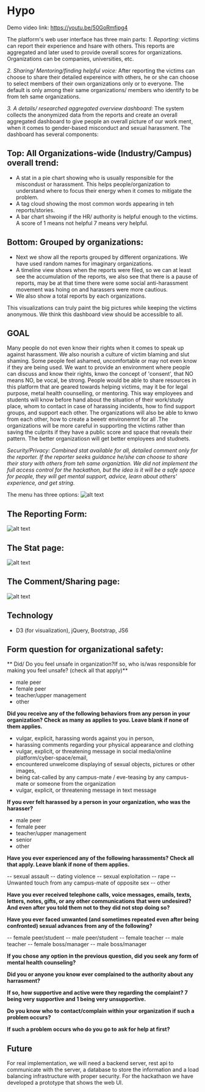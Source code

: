 # Hypo

Demo video link: https://youtu.be/50GoRmfipg4 

The platform's web user interface has three main parts:
*1. Reporting:* victims can report their experience and hsare with others. This reports are aggregated and later used to provide overall scores for organizations. Organizations can be companies, universities, etc. 

*2. Sharing/ Mentoring/finding helpful voice:* After reporting the victims can choose to share their detailed expereince with others, he or she can choose to select members of their own organizations only or to everyone. The default is only among their same organizations/ members who identify to be from teh same organizations.

*3. A details/ researched aggregated overview dashboard:* The system collects the anonymized data from the reports and create an overall aggregated dashboard to give people an overall picture of our work ment, when it comes to gender-based misconduct and sexual harassment. The dashboard has several components:

 ## Top: All Organizations-wide (Industry/Campus) overall trend: ##
 
- A stat in a pie chart showing who is usually responsible for the miscondust or harassment. This helps people/organization to understand where to focus their energy when it comes to mitigate the problem. 
- A tag cloud showing the most common words appearing in teh reports/stories.
- A bar chart shwoing if the HR/ authority is helpful enough to the victims. A score of 1 means not helpful 7 means very helpful. 

## Bottom: Grouped by organizations: ##
- Next we show all the reports grouped by different organizations. We have used random names for imaginary organizations. 
- A timeline view shows when the reports were filed, so we can at least see the accumulation of the reports, we also see that there is a pause of reports, may be at that time there were some social anti-harassment movement was hoing on and harassers were more cautious.
- We also show a total reports by each organizations. 

This visualizations can truly paint the big pictures while keeping the victims anonymous. We think this dashboard view should be accessible to all.

## GOAL ##
Many people do not even know their rights when it comes to speak up against harassment. We also nourish a culture of victim blaming and slut shaming. Some people feel ashamed, uncomfortable or may not even know if they are being used. We want to provide an environment where people can discuss and know their rights, knwo the concept of 'consent', that NO means NO, be vocal, be strong.  People would be able to share resources in this platform that are geared towards helping victims, may it be for legal purpose, metal health counselling, or mentoring. This way employees and students will know before hand about the situation of their work/study place, whom to contact in case of harassing incidents, how to find support groups, and support each other. The organizations will also be able to knwo from each other, how to create a beeetr environemnt for all .The organizations will be more careful in supporting the victims rather than saving the culprits if they have a public score and space that reveals their pattern. The better organizatiosn will get better employees and studnets. 

*Security/Privacy: Combined stat available for all, detailed comment only for the reporter. If the reporter seeks guidance he/she can choose to share their story with others from teh same organiztion. We did not implement the full access control for the hackathon, but the idea is it will be a safe space for people, they will get mental support, advice, learn about others' experience, and get string.*

The menu has three options:
  ![alt text](https://github.com/awalin/hypo-master/blob/master/menu.png)

## The Reporting Form: ##
  ![alt text](https://github.com/awalin/hypo-master/blob/master/input.png)
  

## The Stat page: ##
  ![alt text](https://github.com/awalin/hypo-master/blob/master/viz.png)
  
## The Comment/Sharing page: ##

 ![alt text](https://github.com/awalin/hypo-master/blob/master/comments.png)
 
 
 ## Technology ## 
 - D3 (for visualization), jQuery, Bootstrap, JS6 
 
  ## Form question for organizational safety: ##
	
  **  Did/ Do you feel unsafe in organization?If so, who is/was responsible for making you feel unsafe? (check all that apply)**
  
  - male peer
  - female peer
  - teacher/upper management
  - other
  	
  
  **Did you receive any of the following behaviors from any person in your organization? Check as many as applies to you.  Leave blank if none of them applies.**	
  
  - vulgar, explicit, harassing words against you in person, 
  - harassing comments regarding your physical appearance and clothing
  - vulgar, explicit, or threatening message in social media/online platform/cyber-space/email, 
  - encountered unwelcome displaying of sexual objects, pictures or other images, 
  - being cat-called by any campus-mate / eve-teasing by any campus-mate or someone from the organization
  - vulgar, explicit, or threatening message in text message
  
  **If you ever felt harassed by a person in your organization, who was the harasser?**
  
  - male peer
  - female peer
  - teacher/upper management
  - senior
  - other
  
  **Have you ever experienced any of the following harassments? Check all that apply. Leave blank if none of them applies.**
  
  -- sexual assault
  -- dating violence
  -- sexual exploitation
  -- rape
  -- Unwanted touch from any campus-mate of opposite sex
  -- other
  
 **Have you ever received telephone calls, voice messages, emails, texts, letters, notes, gifts, or any other communications that were undesired? And even after you told them not to they did not stop doing so?**	
  
 **Have you ever faced unwanted (and sometimes repeated even after being confronted) sexual advances from any of the following?**
 
  -- female peer/student
  -- male peer/student
  -- female teacher
  -- male teacher
  -- female boss/manager
  -- male boss/manager
  
 **If you chose any option in the previous question, did you seek any form of mental health counseling?**	
  
 **Did you or anyone you know ever complained to the authority about any harrasment?**
  
 **If so, how supportive and active were they regarding the complaint? 7 being very supportive and 1 being very unsupportive.**	
  
 **Do you know who to contact/complain within your organization if such a problem occurs?**	
  
 **If such a problem occurs who do you go to ask for help at first?**
 
 
 ## Future ##
 
For real implementation, we will need a backend server, rest api to communicate with the server, a database to store the information and a load balancing infrastructure with proper security. For the hackathaon we have developed a prototype that shows the web UI. 
